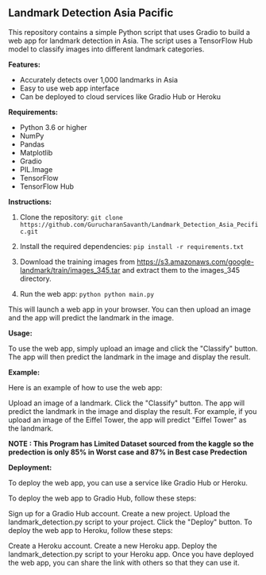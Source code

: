 ## Landmark Detection Asia Pacific

This repository contains a simple Python script that uses Gradio to build a web app for landmark detection in Asia. The script uses a TensorFlow Hub model to classify images into different landmark categories.

**Features:**

* Accurately detects over 1,000 landmarks in Asia
* Easy to use web app interface
* Can be deployed to cloud services like Gradio Hub or Heroku

**Requirements:**

* Python 3.6 or higher
* NumPy
* Pandas
* Matplotlib
* Gradio
* PIL.Image
* TensorFlow
* TensorFlow Hub

**Instructions:**

1. Clone the repository:
``git clone https://github.com/GurucharanSavanth/Landmark_Detection_Asia_Pecific.git``

2. Install the required dependencies:
 ``pip install -r requirements.txt``
3. Download the training images from https://s3.amazonaws.com/google-landmark/train/images_345.tar and extract them to the images_345 directory.

4. Run the web app:
```python python main.py```

This will launch a web app in your browser. You can then upload an image and the app will predict the landmark in the image.

**Usage:**

To use the web app, simply upload an image and click the "Classify" button. The app will then predict the landmark in the image and display the result.

**Example:**

Here is an example of how to use the web app:

Upload an image of a landmark.
Click the "Classify" button.
The app will predict the landmark in the image and display the result.
For example, if you upload an image of the Eiffel Tower, the app will predict "Eiffel Tower" as the landmark.

**NOTE : This Program has Limited Dataset sourced from the kaggle so the predection is only 85% in Worst case and 87% in Best case  Predection**

**Deployment:**

To deploy the web app, you can use a service like Gradio Hub or Heroku.

To deploy the web app to Gradio Hub, follow these steps:

Sign up for a Gradio Hub account.
Create a new project.
Upload the landmark_detection.py script to your project.
Click the "Deploy" button.
To deploy the web app to Heroku, follow these steps:

Create a Heroku account.
Create a new Heroku app.
Deploy the landmark_detection.py script to your Heroku app.
Once you have deployed the web app, you can share the link with others so that they can use it.
